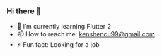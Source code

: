 ### Hi there 👋

- 🌱 I’m currently learning Flutter 2 <br/>
- 📫 How to reach me: kenshencu99@gmail.com <br/>
- ⚡ Fun fact: Looking for a job
<!--
**Barney-m/Barney-m** is a ✨ _special_ ✨ repository because its `README.md` (this file) appears on your GitHub profile.

Here are some ideas to get you started:

- 🔭 I’m currently working on ...
- 🌱 I’m currently learning ...
- 👯 I’m looking to collaborate on ...
- 🤔 I’m looking for help with ...
- 💬 Ask me about ...
- 📫 How to reach me: ...
- 😄 Pronouns: ...
- ⚡ Fun fact: ...
-->
